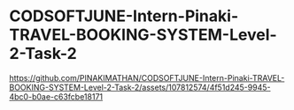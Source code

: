 # CODSOFTJUNE-Intern-Pinaki-TRAVEL-BOOKING-SYSTEM-Level-2-Task-2


https://github.com/PINAKIMATHAN/CODSOFTJUNE-Intern-Pinaki-TRAVEL-BOOKING-SYSTEM-Level-2-Task-2/assets/107812574/4f51d245-9945-4bc0-b0ae-c63fcbe18171


